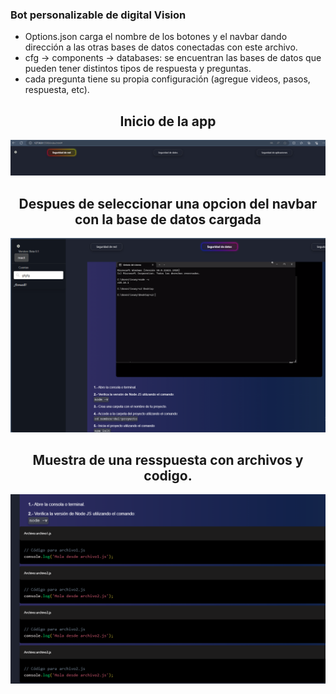 
### Bot personalizable de digital Vision

- Options.json carga el nombre de los botones y el navbar dando dirección a las otras bases de datos conectadas con este archivo.
- cfg -> components -> databases: se encuentran las bases de datos que pueden tener distintos tipos de respuesta y preguntas.
- cada pregunta tiene su propia configuración (agregue videos, pasos, respuesta, etc).

<h2 align="center">Inicio de la app</h2>

![](https://github.com/k-tw0/OficialBotPage/blob/main/Screenshot%202024-04-07%20183659.png)

<h2 align="center">Despues de seleccionar una opcion del navbar con la base de datos cargada</h2>

![](https://github.com/k-tw0/OficialBotPage/blob/main/Screenshot%202024-04-07%20184827.png)

<h2 align="center">Muestra de una resspuesta con archivos y codigo.</h2>

![](https://github.com/k-tw0/OficialBotPage/blob/main/Screenshot%202024-04-07%20193621.png)
